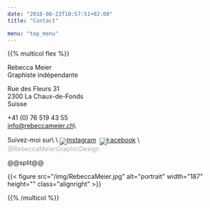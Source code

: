 ```yaml
---
date: "2018-08-23T10:57:51+02:00"
title: "Contact"

menu: "top_menu"
---
```


{{% multicol flex %}}

Rebecca Meier\
Graphiste indépendante


Rue des Fleurs 31\
2300 La Chaux-de-Fonds\
Suisse


+41 (0) 76 519 43 55\
<span style="font-size: 14px; line-height: 19px;">
[info@rebeccameier.ch](mailto:info@rebeccameier.ch)\

</span>

<span style="font-size: 14px; line-height: 10px;">
Suivez-moi sur\
\
<a href="https://www.instagram.com/RebeccaMeierGraphicDesign/" target="_blank"><img src="/img/socialicons/Instagram-icon.png" alt="Instagram"></a>&nbsp;
<a href="https://www.facebook.com/RebeccaMeierGraphicDesign" target="_blank"><img src="/img/socialicons/facebook-icon.png" alt="Facebook"></a>
</span>\
<span style="color: #adadad;">
@RebeccaMeierGraphicDesign
</span>

@@split@@

{{< figure src="/img/RebeccaMeier.jpg" alt="portrait" width="187" height="" class="alignright" >}}


{{% /multicol %}}
